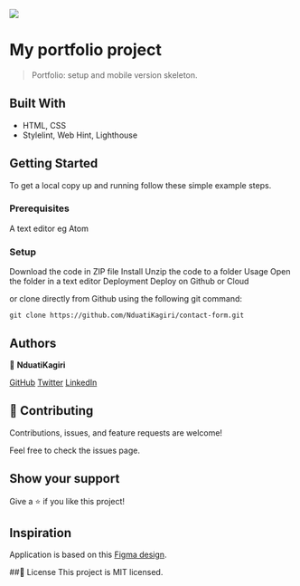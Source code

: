 ![](https://img.shields.io/badge/Microverse-blueviolet)

# My portfolio project
> Portfolio: setup and mobile version skeleton.

## Built With

- HTML, CSS
- Stylelint, Web Hint, Lighthouse

## Getting Started
To get a local copy up and running follow these simple example steps.

### Prerequisites
A text editor eg Atom

### Setup
Download the code in ZIP file
Install
Unzip the code to a folder
Usage
Open the folder in a text editor
Deployment
Deploy on Github or Cloud

or clone directly from Github using the following git command:
```
git clone https://github.com/NduatiKagiri/contact-form.git
```

## Authors
:bust_in_silhouette: **NduatiKagiri**

[GitHub](https://github.com/NduatiKagiri)
[Twitter](https://twitter.com/NduatiKagiri)
[LinkedIn](https://linkedin.com/in/nduati-kagiri)

## :handshake: Contributing
Contributions, issues, and feature requests are welcome!

Feel free to check the issues page.

## Show your support
Give a :star:️ if you like this project!

## Inspiration
Application is based on this [Figma design](https://www.figma.com/file/t3EJUCAEViw3QasuJLPLVT/Microverse-Student-Potfolio-Templates-Main?node-id=1%3A1471).

##:memo: License
This project is MIT licensed.
